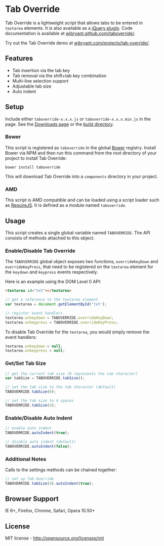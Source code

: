 # Tab Override

Tab Override is a lightweight script that allows tabs to be entered in
`textarea` elements. It is also available as a
[jQuery plugin](https://github.com/wjbryant/jquery.taboverride "Tab Override jQuery plugin").
Code documentation is available at
[wjbryant.github.com/taboverride/](http://wjbryant.github.com/taboverride/ "Tab Override Documentation").

Try out the Tab Override demo at
[wjbryant.com/projects/tab-override/](http://wjbryant.com/projects/tab-override/ "Tab Override Demo").

## Features

* Tab insertion via the tab key
* Tab removal via the shift+tab key combination
* Multi-line selection support
* Adjustable tab size
* Auto indent

## Setup

Include either `taboverride-x.x.x.js` or `taboverride-x.x.x.min.js` in the page.
See the [Downloads page](https://github.com/wjbryant/taboverride/downloads) or
the [build directory](https://github.com/wjbryant/taboverride/tree/master/build).

### Bower

This script is registered as `taboverride` in the global [Bower](http://twitter.github.com/bower/)
registry. Install Bower via NPM and then run this command from the root directory
of your project to install Tab Override:

```
bower install taboverride
```

This will download Tab Override into a `components` directory in your project.

### AMD

This script is AMD compatible and can be loaded using a script loader such as
[RequireJS](http://requirejs.org/). It is defined as a module named `taboverride`.

## Usage

This script creates a single global variable named `TABOVERRIDE`. The API
consists of methods attached to this object.

### Enable/Disable Tab Override

The `TABOVERRIDE` global object exposes two functions, `overrideKeyDown` and
`overrideKeyPress`, that need to be registered on the `textarea` element for the
`keydown` and `keypress` events respectively.

Here is an example using the DOM Level 0 API:

```html
<textarea id="txt"></textarea>
```

```javascript
// get a reference to the textarea element
var textarea = document.getElementById('txt');

// register event handlers
textarea.onkeydown = TABOVERRIDE.overrideKeyDown;
textarea.onkeypress = TABOVERRIDE.overrideKeyPress;
```

To disable Tab Override for the `textarea`, you would simply remove the event
handlers:

```javascript
textarea.onkeydown = null;
textarea.onkeypress = null;
```

### Get/Set Tab Size

```javascript
// get the current tab size (0 represents the tab character)
var tabSize = TABOVERRIDE.tabSize();
```

```javascript
// set the tab size to the tab character (default)
TABOVERRIDE.tabSize(0);

// set the tab size to 4 spaces
TABOVERRIDE.tabSize(4);
```

### Enable/Disable Auto Indent

```javascript
// enable auto indent
TABOVERRIDE.autoIndent(true);
```

```javascript
// disable auto indent (default)
TABOVERRIDE.autoIndent(false);
```

### Additional Notes

Calls to the settings methods can be chained together:

```javascript
// set up Tab Override
TABOVERRIDE.tabSize(4).autoIndent(true);
```

## Browser Support

IE 6+, Firefox, Chrome, Safari, Opera 10.50+

## License

MIT license - http://opensource.org/licenses/mit